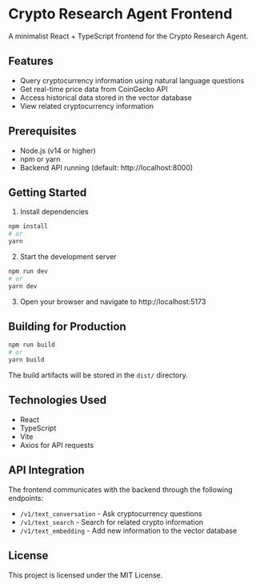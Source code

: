 # Crypto Research Agent Frontend

A minimalist React + TypeScript frontend for the Crypto Research Agent.

## Features

- Query cryptocurrency information using natural language questions
- Get real-time price data from CoinGecko API
- Access historical data stored in the vector database
- View related cryptocurrency information

## Prerequisites

- Node.js (v14 or higher)
- npm or yarn
- Backend API running (default: http://localhost:8000)

## Getting Started

1. Install dependencies
```bash
npm install
# or
yarn
```

2. Start the development server
```bash
npm run dev
# or
yarn dev
```

3. Open your browser and navigate to http://localhost:5173

## Building for Production

```bash
npm run build
# or
yarn build
```

The build artifacts will be stored in the `dist/` directory.

## Technologies Used

- React
- TypeScript
- Vite
- Axios for API requests

## API Integration

The frontend communicates with the backend through the following endpoints:

- `/v1/text_conversation` - Ask cryptocurrency questions
- `/v1/text_search` - Search for related crypto information
- `/v1/text_embedding` - Add new information to the vector database

## License

This project is licensed under the MIT License.